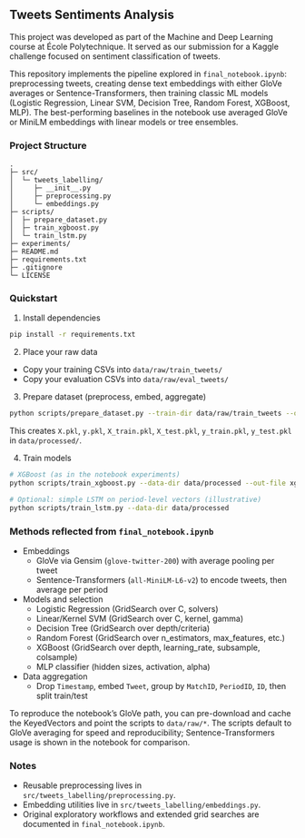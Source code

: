 ## Tweets Sentiments Analysis

This project was developed as part of the Machine and Deep Learning course at École Polytechnique. It served as our submission for a Kaggle challenge focused on sentiment classification of tweets.

This repository implements the pipeline explored in `final_notebook.ipynb`: preprocessing tweets, creating dense text embeddings with either GloVe averages or Sentence-Transformers, then training classic ML models (Logistic Regression, Linear SVM, Decision Tree, Random Forest, XGBoost, MLP). The best-performing baselines in the notebook use averaged GloVe or MiniLM embeddings with linear models or tree ensembles.

### Project Structure

```
.
├─ src/
│  └─ tweets_labelling/
│     ├─ __init__.py
│     ├─ preprocessing.py
│     └─ embeddings.py
├─ scripts/
│  ├─ prepare_dataset.py
│  ├─ train_xgboost.py
│  └─ train_lstm.py          
├─ experiments/    
├─ README.md
├─ requirements.txt
├─ .gitignore
└─ LICENSE
```

### Quickstart

1) Install dependencies

```bash
pip install -r requirements.txt
```

2) Place your raw data

- Copy your training CSVs into `data/raw/train_tweets/`
- Copy your evaluation CSVs into `data/raw/eval_tweets/`

3) Prepare dataset (preprocess, embed, aggregate)

```bash
python scripts/prepare_dataset.py --train-dir data/raw/train_tweets --out-dir data/processed
```

This creates `X.pkl`, `y.pkl`, `X_train.pkl`, `X_test.pkl`, `y_train.pkl`, `y_test.pkl` in `data/processed/`.

4) Train models

```bash
# XGBoost (as in the notebook experiments)
python scripts/train_xgboost.py --data-dir data/processed --out-file xgb.csv

# Optional: simple LSTM on period-level vectors (illustrative)
python scripts/train_lstm.py --data-dir data/processed
```

### Methods reflected from `final_notebook.ipynb`

- Embeddings
  - GloVe via Gensim (`glove-twitter-200`) with average pooling per tweet
  - Sentence-Transformers (`all-MiniLM-L6-v2`) to encode tweets, then average per period
- Models and selection
  - Logistic Regression (GridSearch over C, solvers)
  - Linear/Kernel SVM (GridSearch over C, kernel, gamma)
  - Decision Tree (GridSearch over depth/criteria)
  - Random Forest (GridSearch over n_estimators, max_features, etc.)
  - XGBoost (GridSearch over depth, learning_rate, subsample, colsample)
  - MLP classifier (hidden sizes, activation, alpha)
- Data aggregation
  - Drop `Timestamp`, embed `Tweet`, group by `MatchID`, `PeriodID`, `ID`, then split train/test

To reproduce the notebook’s GloVe path, you can pre-download and cache the KeyedVectors and point the scripts to `data/raw/*`. The scripts default to GloVe averaging for speed and reproducibility; Sentence-Transformers usage is shown in the notebook for comparison.

### Notes

- Reusable preprocessing lives in `src/tweets_labelling/preprocessing.py`.
- Embedding utilities live in `src/tweets_labelling/embeddings.py`.
- Original exploratory workflows and extended grid searches are documented in `final_notebook.ipynb`.



